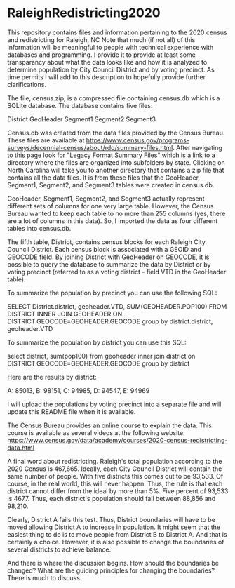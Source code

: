 # RaleighRedistricting2020
This repository contains files and information pertaining to the 2020 census and redistricting for Raleigh, NC
Note that much (if not all) of this information will be meaningful to people with technical experience with databases and programming. I provide it to provide at least some transparancy about what the data looks like and how it is analyzed to determine population by City Council District and by voting precinct. As time permits I will add to this description to hopefully provide further clarifications.

The file, census.zip, is a compressed file containing census.db which is a SQLite database. The database contains five files:

District
GeoHeader
Segment1
Segment2
Segment3

Census.db was created from the data files provided by the Census Bureau. These files are available at https://www.census.gov/programs-surveys/decennial-census/about/rdo/summary-files.html. After navigating to this page look for "Legacy Format Summary Files" which is a link to a directory where the files are organized into subfolders by state. Clicking on North Carolina will take you to another directory that contains a zip file that contains all the data files. It is from these files that the GeoHeader, Segment1, Segment2, and Segment3 tables were created in census.db.

GeoHeader, Segment1, Segment2, and Segment3 actually represent different sets of columns for one very large table. However, the Census Bureau wanted to keep each table to no more than 255 columns (yes, there are a lot of columns in this data). So, I imported the data as four different tables into census.db.

The fifth table, District, contains census blocks for each Raleigh City Council District. Each census block is associated with a GEOID and GEOCODE field. By joining District with GeoHeader on GEOCODE, it is possible to query the database to summarize the data by District or by voting precinct (referred to as a voting district - field VTD in the GeoHeader table).

To summarize the population by precinct you can use the following SQL:

SELECT District.district, geoheader.VTD, SUM(GEOHEADER.POP100) FROM DISTRICT INNER JOIN GEOHEADER ON DISTRICT.GEOCODE=GEOHEADER.GEOCODE group by district.district, geoheader.VTD

To summarize the population by district you can use this SQL:

select district, sum(pop100) from geoheader inner join district on DISTRICT.GEOCODE=GEOHEADER.GEOCODE group by district

Here are the results by district:

A:	85013, B:	98151, C:	94985, D:	94547, E:	94969

I will upload the populations by voting precinct into a separate file and will update this README file when it is available.

The Census Bureau provides an online course to explain the data. This course is available as several videos at the following website:
https://www.census.gov/data/academy/courses/2020-census-redistricting-data.html

A final word about redistricting. Raleigh's total population according to the 2020 Census is 467,665. Ideally, each City Council District will contain the same number of people. With five districts this comes out to be 93,533. Of course, in the real world, this will never happen. Thus, the rule is that each district cannot differ from the ideal by more than 5%. Five percent of 93,533 is 4677. Thus, each district's population should fall between 88,856 and 98,210.

Clearly, District A fails this test. Thus, District boundaries will have to be moved allowing District A to increase in population. It might seem that the easiest thing to do is to move people from District B to District A. And that is certainly a choice. However, it is also possible to change the boundaries of several districts to achieve balance.

And there is where the discussion begins. How should the boundaries be changed? What are the guiding principles for changing the boundaries? There is much to discuss.

